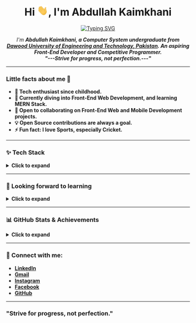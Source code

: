 <h1 align="center">Hi <img src="https://raw.githubusercontent.com/ABSphreak/ABSphreak/master/gifs/Hi.gif" width="30px">, I'm Abdullah Kaimkhani</h1>
<p align="center">
  <a href="https://git.io/typing-svg">
    <img src="https://readme-typing-svg.herokuapp.com?font=Fira+Code&pause=1000&center=true&random=false&width=435&lines=Aspiring+Learner;Computer+System+Undergraduate;Front-End+Developer;JS+%7C+React+JS+%7C+Firebase" alt="Typing SVG" />
  </a>
</p>

<p align="center">
  <em>
    I'm <b>Abdullah Kaimkhani</</b>, a <b>Computer System</b> undergraduate from <a href="https://duet.edu.pk/"> <b>Dawood University of Engineering and Technology</b>, Pakistan</a>.
    An aspiring <b>Front-End Developer</b> and <b>Competitive Programmer</b>.
    <br><b><i>"---Strive for progress, not perfection.---"</i></b>
  </em>
</p>

---

### Little facts about me 🧑
- 🧞 Tech enthusiast since childhood.
- 🔭 Currently diving into Front-End Web Development, and learning MERN Stack.
- 👯 Open to collaborating on Front-End Web and Mobile Development projects.
- 💡 Open Source contributions are always a goal.
- ⚡ Fun fact: I love Sports, especially Cricket.

---

### ✨ Tech Stack
<details>
<summary>Click to expand</summary>
<br>
<p align="center">
  <code><a href="https://www.javascript.com/" target="_blank"><img height="30" src="https://raw.githubusercontent.com/devicons/devicon/master/icons/javascript/javascript-plain.svg"></a></code>
  <code><a href="https://reactjs.org/" target="_blank"><img height="30" src="https://www.vectorlogo.zone/logos/reactjs/reactjs-icon.svg"></a></code>
  <code><a href="https://nextjs.org/" target="_blank"><img height="30" src="https://upload.wikimedia.org/wikipedia/commons/thumb/1/10/Cib-next-js_%28CoreUI_Icons_v1.0.0%29.svg/120px-Cib-next-js_%28CoreUI_Icons_v1.0.0%29.svg.png"></a></code>
  <code><a href="https://www.w3schools.com/html/" target="_blank"><img height="30" src="https://www.vectorlogo.zone/logos/w3_html5/w3_html5-icon.svg"></a></code>
  <code><a href="https://www.w3schools.com/css/" target="_blank"><img height="30" src="https://raw.githubusercontent.com/devicons/devicon/master/icons/css3/css3-original.svg"></a></code>
  <code><a href="https://firebase.google.com/" target="_blank"><img height="30" src="https://www.vectorlogo.zone/logos/firebase/firebase-icon.svg"></a></code>
  <code><a href="https://redux.js.org" target="_blank"><img height="30" src="https://raw.githubusercontent.com/devicons/devicon/master/icons/redux/redux-original.svg" alt="redux"></a></code>
  <code><a href="https://tailwindcss.com/" target="_blank"><img height="30" src="https://www.vectorlogo.zone/logos/tailwindcss/tailwindcss-icon.svg" alt="tailwind"></a></code>
  <code><a href="https://getbootstrap.com/" target="_blank"><img height="30" src="https://www.vectorlogo.zone/logos/getbootstrap/getbootstrap-icon.svg" alt="bootstrap"></a></code>
  <code><a href="https://nodejs.org/en/" target="_blank"><img height="30" src="https://www.vectorlogo.zone/logos/nodejs/nodejs-icon.svg"></a></code>
  <code><a href="https://git-scm.com/" target="_blank"><img height="30" src="https://www.vectorlogo.zone/logos/git-scm/git-scm-icon.svg"></a></code>
</p>
</details>

---

### 🌱 Looking forward to learning
<details>
<summary>Click to expand</summary>
<br>
<p align="center">
  <code><a href="https://nodejs.org/en" target="_blank"><img height="30" src="https://www.vectorlogo.zone/logos/nodejs/nodejs-icon.svg"></a></code>
  <code><a href="https://www.mongodb.com/" target="_blank"><img height="30" src="https://www.vectorlogo.zone/logos/mongodb/mongodb-icon.svg"></a></code>
  <code><a href="#"><img height="30" src="https://www.vectorlogo.zone/logos/mysql/mysql-icon.svg"></a></code>
  <code><a href="#"><img height="30" src="https://www.vectorlogo.zone/logos/php/php-icon.svg"></a></code>
</p>
</details>

---

### 📊 GitHub Stats & Achievements
<details>
<summary>Click to expand</summary>
  <br>
  <p align="center">
    <a href="https://github.com/MerajAli1">
      <img align="center" height="175px" src="https://github-readme-stats.vercel.app/api?username=MerajAli1&show_icons=true&hide_border=true&title_color=94b4a4&icon_color=FFFFFF&text_color=FFFFFF&bg_color=000000&count_private=true&include_all_commits=true"/>
    </a>
    <a href="https://github.com/MerajAli1">
      <img align="center" height="175px" src="https://github-readme-stats.vercel.app/api/top-langs/?username=MerajAli1&text_color=FFFFFF&bg_color=000000&title_color=94b4a4&langs_count=15&layout=compact&hide_border=true"/>
    </a>
  </p>
  <p align="center">
    <img align="center" src="https://github-readme-streak-stats.herokuapp.com/?user=MerajAli1&text_color=FFFFFF&bg_color=000000&title_color=94b4a4&langs_count=15&layout=compact&hide_border=true" alt="MerajAli1" />
  </p>
</details>

---

### 🤝 Connect with me:
- [LinkedIn](https://www.linkedin.com/in/abdullah-kaimkhani-017a89274/) 
- [Gmail](mailto:abdullahjavedkk@gmail.com) 
- [Instagram](https://www.instagram.com/abdullahkaimkhani/) 
- [Facebook](https://www.facebook.com/share/1MRZDR9172/?mibextid=wwXIfr) 
- [GitHub](https://github.com/Abdullah-Kaimkhani)

---

### "Strive for progress, not perfection."
